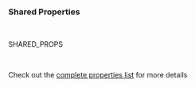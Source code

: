 ### Shared Properties

<br>


<!-- prettier-ignore -->
SHARED_PROPS

<br>

Check out the [complete properties list](https://cianciarusocataldo.github.io/mobrix-ui/docs/components/props/) for more details